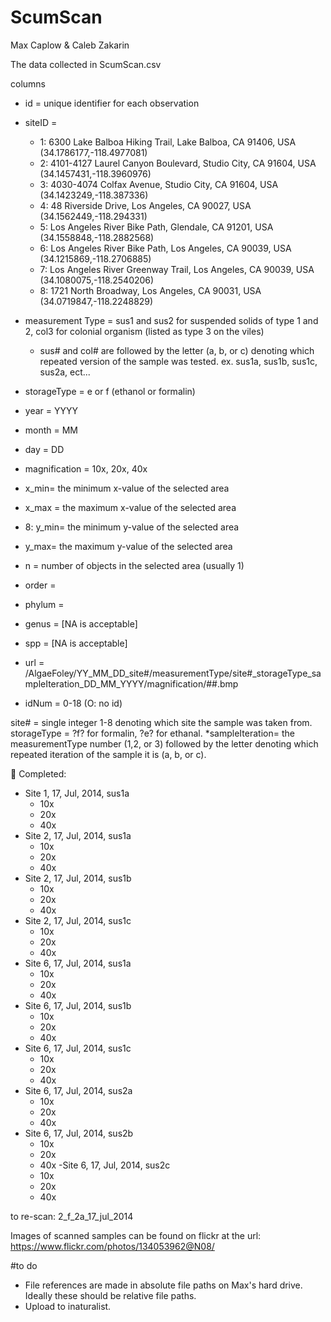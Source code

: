# ScumScan

Max Caplow & Caleb Zakarin

The data collected in ScumScan.csv

columns

- id = unique identifier for each observation
- siteID = 
	- 1: 6300 Lake Balboa Hiking Trail, Lake Balboa, CA 91406, USA (34.1786177,-118.4977081)
	- 2:  4101-4127 Laurel Canyon Boulevard, Studio City, CA 91604, USA (34.1457431,-118.3960976)
	- 3: 4030-4074 Colfax Avenue, Studio City, CA 91604, USA (34.1423249,-118.387336)
	- 4: 48 Riverside Drive, Los Angeles, CA 90027, USA (34.1562449,-118.294331)
	- 5: Los Angeles River Bike Path, Glendale, CA 91201, USA (34.1558848,-118.2882568)
	- 6: Los Angeles River Bike Path, Los Angeles, CA 90039, USA (34.1215869,-118.2706885)
	- 7: Los Angeles River Greenway Trail, Los Angeles, CA 90039, USA (34.1080075,-118.2540206)
	- 8: 1721 North Broadway, Los Angeles, CA 90031, USA (34.0719847,-118.2248829)
   
- measurement Type = sus1 and sus2 for suspended solids of type 1 and 2, col3 for colonial organism (listed as type 3 on the viles)
  - sus# and col# are followed by the letter (a, b, or c) denoting which repeated version of the sample was tested. 
ex. sus1a, sus1b, sus1c, sus2a, ect...
- storageType = e or f (ethanol or formalin)
- year = YYYY
- month = MM
- day = DD
- magnification = 10x, 20x, 40x
- x_min= the minimum x-value of the selected area
- x_max = the maximum x-value of the selected area
- 8: y_min= the minimum y-value of the selected area
- y_max= the maximum y-value of the selected area
- n = number of objects in the selected area (usually 1)
- order =
- phylum =
- genus = [NA is acceptable]
- spp = [NA is acceptable]
- url = /AlgaeFoley/YY_MM_DD_site#/measurementType/site#_storageType_sampleIteration_DD_MM_YYYY/magnification/##.bmp
- idNum = 0-18 (O: no id)

site# = single integer 1-8 denoting which site the sample was taken from.
storageType = ?f? for formalin, ?e? for ethanal.
*sampleIteration= the measurementType number (1,2, or 3) followed by the letter denoting which repeated iteration of the sample it is (a, b, or c).



Completed:

- Site 1, 17, Jul, 2014, sus1a
	- 10x
	- 20x
	- 40x
- Site 2, 17, Jul, 2014, sus1a
	- 10x
	- 20x
	- 40x
- Site 2, 17, Jul, 2014, sus1b
	- 10x
	- 20x
	- 40x
- Site 2, 17, Jul, 2014, sus1c
	- 10x
	- 20x
	- 40x
- Site 6, 17, Jul, 2014, sus1a
	- 10x
	- 20x
	- 40x
- Site 6, 17, Jul, 2014, sus1b
	- 10x
	- 20x
	- 40x
- Site 6, 17, Jul, 2014, sus1c
	- 10x
	- 20x
	- 40x
- Site 6, 17, Jul, 2014, sus2a
	- 10x
	- 20x
	- 40x
- Site 6, 17, Jul, 2014, sus2b
	- 10x
	- 20x
	- 40x
-Site 6, 17, Jul, 2014, sus2c
	- 10x
	- 20x
	- 40x



to re-scan: 2_f_2a_17_jul_2014

Images of scanned samples can be found on flickr at the url: https://www.flickr.com/photos/134053962@N08/

#to do


- File references are made in absolute file paths on Max's hard drive. Ideally these should be relative file paths.
- Upload to inaturalist.
